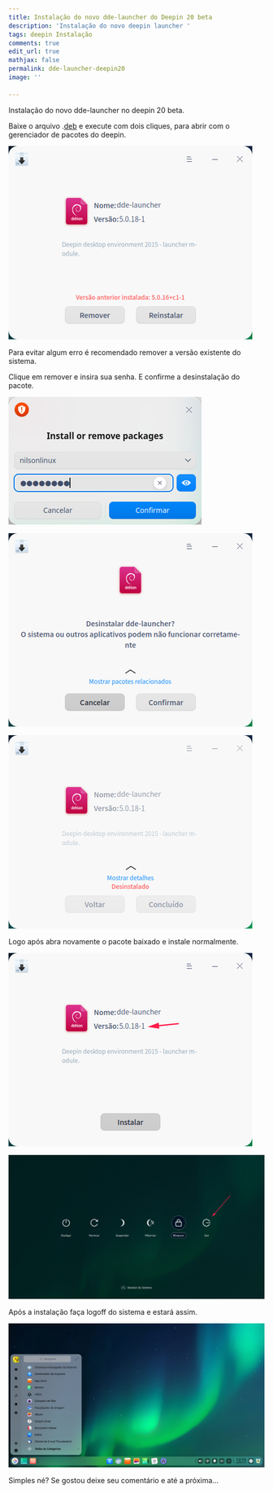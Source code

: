 ```yaml
---
title: Instalação do novo dde-launcher do Deepin 20 beta
description: 'Instalação do novo deepin launcher '
tags: deepin Instalação
comments: true
edit_url: true
mathjax: false
permalink: dde-launcher-deepin20
image: ''

---
```

Instalação do novo dde-launcher no deepin 20 beta.

Baixe o arquivo .[deb](https://github.com/nilsonlinux/deepin/blob/master/DDE-Launcher-5.0.18-1-AMD64.DEB?raw=true "dde-launcher") e execute com dois cliques, para abrir com o gerenciador de pacotes do deepin.

![](/uploads/screen-capture_deepin-deb-installer_20200719120605.png) 

Para evitar algum erro é recomendado remover a versão existente do sistema. 

Clique em remover e insira sua senha. E confirme a desinstalação do pacote.

![](/uploads/screen-capture_dde-polkit-agent_20200719120728.png)

![](/uploads/screen-capture_deepin-deb-installer_20200719120640.png)

![](/uploads/screen-capture_deepin-deb-installer_20200719120810.png)

Logo após abra novamente o pacote baixado e instale normalmente.

![](/uploads/screen-capture_deepin-deb-installer_20200719120844.png)

![](/uploads/screen-capture_dde-desktop_20200719120937.png)

Após a instalação faça logoff do sistema e estará assim.

![](/uploads/screen-capture_dde-desktop_20200719121052.png)

Simples né? Se gostou deixe seu comentário e até a próxima...